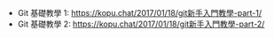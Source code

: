 * Git 基礎教學 1:  https://kopu.chat/2017/01/18/git新手入門教學-part-1/
* Git 基礎教學 2: https://kopu.chat/2017/01/18/git新手入門教學-part-2/
